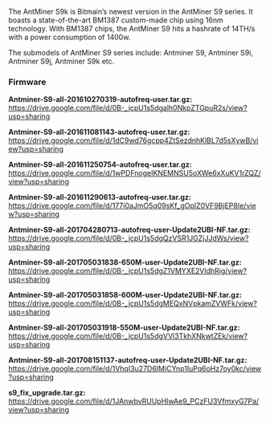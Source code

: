 The AntMiner S9k is Bitmain’s newest version in the AntMiner S9 series. It boasts a state-of-the-art BM1387 custom-made chip using 16nm technology. With BM1387 chips, the AntMiner S9 hits a hashrate of 14TH/s with a power consumption of 1400w.

The submodels of AntMiner S9 series include: Antminer S9, Antminer S9i, Antminer S9j, Antminer S9k etc.

<h3>Firmware</h3>

<b>Antminer-S9-all-201610270319-autofreq-user.tar.gz: </b>https://drive.google.com/file/d/0B-_jcpU1s5dgalh0NkpZTGpuR2s/view?usp=sharing

<b>Antminer-S9-all-201611081143-autofreq-user.tar.gz: </b>https://drive.google.com/file/d/1dC9wd76gcpp4ZtSezdnhKlBL7d5sXywB/view?usp=sharing

<b>Antminer-S9-all-201611250754-autofreq-user.tar.gz: </b>https://drive.google.com/file/d/1wPDFnogeIKNEMNSU5oXWe6xXuKV1rZQZ/view?usp=sharing

<b>Antminer-S9-all-201611290613-autofreq-user.tar.gz: </b>https://drive.google.com/file/d/177i0aJmO5q09sKf_gOpIZ0VF9BjEP8Ie/view?usp=sharing

<b>Antminer-S9-all-201704280713-autofreq-user-Update2UBI-NF.tar.gz:</b> https://drive.google.com/file/d/0B-_jcpU1s5dgQzVSR1JGZjJJdWs/view?usp=sharing

<b>Antminer-S9-all-201705031838-650M-user-Update2UBI-NF.tar.gz:</b> https://drive.google.com/file/d/0B-_jcpU1s5dgZ1VMYXE2VldhRjg/view?usp=sharing

<b>Antminer-S9-all-201705031858-600M-user-Update2UBI-NF.tar.gz:</b> https://drive.google.com/file/d/0B-_jcpU1s5dgMEQxNVpkamZVWFk/view?usp=sharing

<b>Antminer-S9-all-201705031918-550M-user-Update2UBI-NF.tar.gz:</b> https://drive.google.com/file/d/0B-_jcpU1s5dgVVl3TkhXNkwtZEk/view?usp=sharing

<b>Antminer-S9-all-201708151137-autofreq-user-Update2UBI-NF.tar.gz: </b>https://drive.google.com/file/d/1VhqI3u27D6IMiCYnp1luPq6oHz7oy0kc/view?usp=sharing

<b>s9_fix_upgrade.tar.gz: </b>https://drive.google.com/file/d/1JAnwbvRUUpHIwAe9_PCzFU3VfmxyG7Pa/view?usp=sharing

